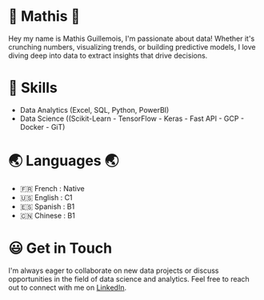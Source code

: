 # 👋 Mathis 👋

Hey my name is Mathis Guillemois, I'm passionate about data! Whether it's crunching numbers, visualizing trends, or building predictive models, I love diving deep into data to extract insights that drive decisions.

# 🤖 Skills

* Data Analytics (Excel, SQL, Python, PowerBI)
* Data Science ((Scikit-Learn - TensorFlow - Keras - Fast API - GCP - Docker - GiT)

#  🌏 Languages 🌏

*  🇫🇷 French : Native  
*  🇺🇸 English : C1  
*  🇪🇸 Spanish : B1  
*  🇨🇳 Chinese : B1  
 
# 😃 Get in Touch
I'm always eager to collaborate on new data projects or discuss opportunities in the field of data science and analytics. Feel free to reach out to connect with me on [LinkedIn](https://www.linkedin.com/in/mathis-guillemois-bb9320176/).

